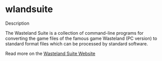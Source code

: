 wlandsuite
==========

Description

The Wasteland Suite is a collection of command-line programs for converting
the game files of the famous game Wasteland (PC version) to standard format 
files which can be processed by standard software.

Read more on the [Wasteland Suite Website](http://kayahr.github.com/wlandsuite/)
